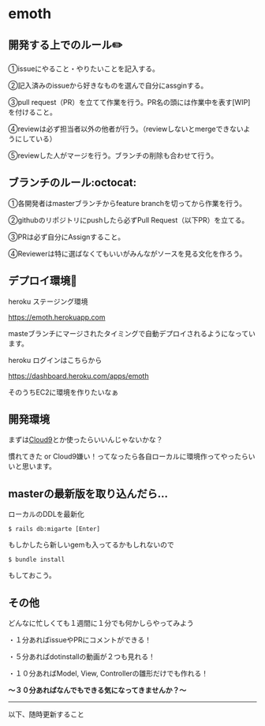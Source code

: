 # emoth

## 開発する上でのルール:pencil2:

①issueにやること・やりたいことを記入する。

②記入済みのissueから好きなものを選んで自分にassginする。

③pull request（PR）を立てて作業を行う。PR名の頭には作業中を表す[WIP]を付けること。

④reviewは必ず担当者以外の他者が行う。（reviewしないとmergeできないようにしている）

⑤reviewした人がマージを行う。ブランチの削除も合わせて行う。

## ブランチのルール:octocat:

①各開発者はmasterブランチからfeature branchを切ってから作業を行う。

②githubのリポジトリにpushしたら必ずPull Request（以下PR）を立てる。

③PRは必ず自分にAssignすること。

④Reviewerは特に選ばなくてもいいがみんながソースを見る文化を作ろう。


## デプロイ環境:floppy_disk:

heroku ステージング環境

https://emoth.herokuapp.com

masteブランチにマージされたタイミングで自動デプロイされるようになっています。


heroku ログインはこちらから

https://dashboard.heroku.com/apps/emoth


そのうちEC2に環境を作りたいなぁ

## 開発環境

まずは[Cloud9](https://c9.io/)とか使ったらいいんじゃないかな？

慣れてきた or Cloud9嫌い！ってなったら各自ローカルに環境作ってやったらいいと思います。

## masterの最新版を取り込んだら…

ローカルのDDLを最新化

```
$ rails db:migarte [Enter]
```

もしかしたら新しいgemも入ってるかもしれないので

```
$ bundle install
```

もしておこう。


## その他

どんなに忙しくても１週間に１分でも何かしらやってみよう

・１分あればissueやPRにコメントができる！

・５分あればdotinstallの動画が２つも見れる！

・１０分あればModel, View, Controllerの雛形だけでも作れる！


**〜３０分あればなんでもできる気になってきませんか？〜**

-----------------------------

以下、随時更新すること
